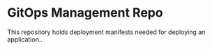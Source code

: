 # GitOps Management Repo

This repository holds deployment manifests needed for deploying an application..
